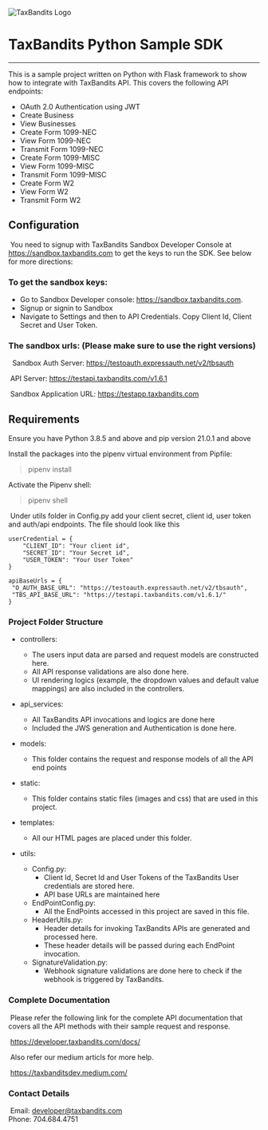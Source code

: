 ![TaxBandits Logo](/static/logo.png)
​

# TaxBandits Python Sample SDK

***
This is a sample project written on Python with Flask framework to show how to integrate with TaxBandits API. This covers the following API endpoints:
​
- OAuth 2.0 Authentication using JWT
- Create Business
- View Businesses
- Create Form 1099-NEC
- View Form 1099-NEC
- Transmit Form 1099-NEC
- Create Form 1099-MISC
- View Form 1099-MISC
- Transmit Form 1099-MISC
- Create Form W2
- View Form W2
- Transmit Form W2 ​

## Configuration

​ You need to signup with TaxBandits Sandbox Developer Console at https://sandbox.taxbandits.com to get the keys to run
the SDK. See below for more directions:

### To get the sandbox keys:

- Go to Sandbox Developer console: https://sandbox.taxbandits.com. ​
- Signup or signin to Sandbox ​
- Navigate to Settings and then to API Credentials. Copy Client Id, Client Secret and User Token. ​ ​

### The sandbox urls: (Please make sure to use the right versions)

​ ​ Sandbox Auth Server: https://testoauth.expressauth.net/v2/tbsauth
​

​ API Server: https://testapi.taxbandits.com/v1.6.1
​

​ Sandbox Application URL: https://testapp.taxbandits.com
​

## Requirements

Ensure you have Python 3.8.5 and above and pip version 21.0.1 and above

Install the packages into the pipenv virtual environment from Pipfile:
> pipenv install

Activate the Pipenv shell:
​
> pipenv shell


​ Under utils folder in Config.py add your client secret, client id, user token and auth/api endpoints. The file should
look like this ​

```
userCredential = {
    "CLIENT_ID": "Your client id",
    "SECRET_ID": "Your Secret id",
    "USER_TOKEN": "Your User Token"
}
​
apiBaseUrls = {
 "O_AUTH_BASE_URL": "https://testoauth.expressauth.net/v2/tbsauth",
 "TBS_API_BASE_URL": "https://testapi.taxbandits.com/v1.6.1/"
}
```

### Project Folder Structure

* controllers:
    - The users input data are parsed and request models are constructed here.
    - All API response validations are also done here.
    - UI rendering logics (example, the dropdown values and default value mappings) are also included in the controllers.
    

* api_services:
    - All TaxBandits API invocations and logics are done here
    - Included the JWS generation and Authentication is done here.
    

* models:
    - This folder contains the request and response models of all the API end points
    

* static:
    - This folder contains static files (images and css) that are used in this project.
    

* templates:
    - All our HTML pages are placed under this folder. 
    

* utils:
    - Config.py:
        - Client Id, Secret Id and User Tokens of the TaxBandits User credentials are stored here.
        - API base URLs are maintained here
    - EndPointConfig.py:
        - All the EndPoints accessed in this project are saved in this file.
    - HeaderUtils.py:
        - Header details for invoking TaxBandits APIs are generated and processed here.
        - These header details will be passed during each EndPoint invocation.
    - SignatureValidation.py:
        - Webhook signature validations are done here to check if the webhook is triggered by TaxBandits.

### Complete Documentation

​ Please refer the following link for the complete API documentation that covers all the API methods with their sample request and response.

​ https://developer.taxbandits.com/docs/

​ Also refer our medium articls for more help.

​ https://taxbanditsdev.medium.com/


### Contact Details

​ Email: developer@taxbandits.com  
​ Phone: 704.684.4751
